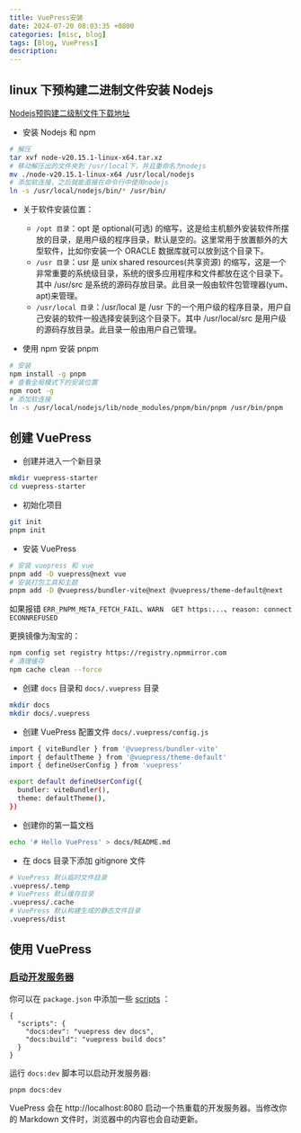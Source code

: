 ```yaml
---
title: VuePress安装
date: 2024-07-20 08:03:35 +0800
categories: [misc, blog]
tags: [Blog, VuePress]
description: 
---
```

## linux 下预构建二进制文件安装 Nodejs

 [Nodejs预购建二级制文件下载地址](https://nodejs.org/en/download/prebuilt-binaries)

- 安装 Nodejs 和 npm

```sh
# 解压
tar xvf node-v20.15.1-linux-x64.tar.xz
# 移动解压出的文件夹到 /usr/local下，并且重命名为nodejs
mv ./node-v20.15.1-linux-x64 /usr/local/nodejs
# 添加软连接，之后就能直接在命令行中使用nodejs
ln -s /usr/local/nodejs/bin/* /usr/bin/
```

- 关于软件安装位置：
  - `/opt 目录`：opt 是 optional(可选) 的缩写，这是给主机额外安装软件所摆放的目录，是用户级的程序目录，默认是空的。这里常用于放置额外的大型软件，比如你安装一个 ORACLE 数据库就可以放到这个目录下。
  - `/usr 目录`：usr 是 unix shared resources(共享资源) 的缩写，这是一个非常重要的系统级目录，系统的很多应用程序和文件都放在这个目录下。其中 /usr/src 是系统的源码存放目录。此目录一般由软件包管理器(yum、apt)来管理。
  - `/usr/local 目录`：/usr/local 是 /usr 下的一个用户级的程序目录，用户自己安装的软件一般选择安装到这个目录下。其中 /usr/local/src 是用户级的源码存放目录。此目录一般由用户自己管理。

- 使用 npm 安装 pnpm

```sh
# 安装
npm install -g pnpm
# 查看全局模式下的安装位置
npm root -g
# 添加软连接
ln -s /usr/local/nodejs/lib/node_modules/pnpm/bin/pnpm /usr/bin/pnpm
```

## 创建 VuePress

- 创建并进入一个新目录

```sh
mkdir vuepress-starter
cd vuepress-starter
```

- 初始化项目

```sh
git init
pnpm init
```

- 安装 VuePress

```sh
# 安装 vuepress 和 vue
pnpm add -D vuepress@next vue
# 安装打包工具和主题
pnpm add -D @vuepress/bundler-vite@next @vuepress/theme-default@next
```

如果报错 `ERR_PNPM_META_FETCH_FAIL`、`WARN  GET https:...`、`reason: connect ECONNREFUSED`

更换镜像为淘宝的：

```bash
npm config set registry https://registry.npmmirror.com
# 清理缓存
npm cache clean --force
```

- 创建 `docs` 目录和 `docs/.vuepress` 目录

```sh
mkdir docs
mkdir docs/.vuepress
```

- 创建 VuePress 配置文件 `docs/.vuepress/config.js`

```sh
import { viteBundler } from '@vuepress/bundler-vite'
import { defaultTheme } from '@vuepress/theme-default'
import { defineUserConfig } from 'vuepress'

export default defineUserConfig({
  bundler: viteBundler(),
  theme: defaultTheme(),
})
```

- 创建你的第一篇文档

```sh
echo '# Hello VuePress' > docs/README.md
```

- 在 docs 目录下添加 gitignore 文件

```sh
# VuePress 默认临时文件目录
.vuepress/.temp
# VuePress 默认缓存目录
.vuepress/.cache
# VuePress 默认构建生成的静态文件目录
.vuepress/dist
```

## 使用 VuePress

### [启动开发服务器](https://vuepress.vuejs.org/zh/guide/getting-started.html#启动开发服务器)

你可以在 `package.json` 中添加一些 [scripts](https://classic.yarnpkg.com/zh-Hans/docs/package-json#toc-scripts) ：

```
{
  "scripts": {
    "docs:dev": "vuepress dev docs",
    "docs:build": "vuepress build docs"
  }
}
```

运行 `docs:dev` 脚本可以启动开发服务器:

```
pnpm docs:dev
```

VuePress 会在 http://localhost:8080 启动一个热重载的开发服务器。当修改你的 Markdown 文件时，浏览器中的内容也会自动更新。

